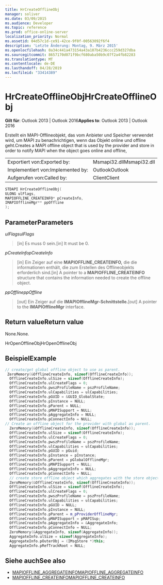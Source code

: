```yaml
---
title: HrCreateOfflineObj
manager: soliver
ms.date: 03/09/2015
ms.audience: Developer
ms.topic: reference
ms.prod: office-online-server
localization_priority: Normal
ms.assetid: 04d57c1d-ce91-42ce-9f0f-00563092f6f4
description: 'Letzte Änderung: Montag, 9. März 2015'
ms.openlocfilehash: 0a34c441a473154a43a107b4236ccc259d327dba
ms.sourcegitcommit: 8657170d071f9bcf680aba50b9c07f2a4fb82283
ms.translationtype: MT
ms.contentlocale: de-DE
ms.lasthandoff: 04/28/2019
ms.locfileid: "33414389"
---
```

# <a name="hrcreateofflineobj"></a><span data-ttu-id="a0120-103">HrCreateOfflineObj</span><span class="sxs-lookup"><span data-stu-id="a0120-103">HrCreateOfflineObj</span></span>

<span data-ttu-id="a0120-104">**Gilt für**: Outlook 2013 | Outlook 2016</span><span class="sxs-lookup"><span data-stu-id="a0120-104">**Applies to**: Outlook 2013 | Outlook 2016</span></span> 
  
 <span data-ttu-id="a0120-105">Erstellt ein MAPI-Offlineobjekt, das vom Anbieter und Speicher verwendet wird, um MAPI zu benachrichtigen, wenn das Objekt online und offline geht.</span><span class="sxs-lookup"><span data-stu-id="a0120-105">Creates a MAPI offline object that is used by the provider and store in order to notify MAPI when the object goes online and offline,</span></span> 
  
|||
|:-----|:-----|
|<span data-ttu-id="a0120-106">Exportiert von:</span><span class="sxs-lookup"><span data-stu-id="a0120-106">Exported by:</span></span>  <br/> |<span data-ttu-id="a0120-107">Msmapi32.dll</span><span class="sxs-lookup"><span data-stu-id="a0120-107">Msmapi32.dll</span></span>  <br/> |
|<span data-ttu-id="a0120-108">Implementiert von:</span><span class="sxs-lookup"><span data-stu-id="a0120-108">Implemented by:</span></span>  <br/> |<span data-ttu-id="a0120-109">Outlook</span><span class="sxs-lookup"><span data-stu-id="a0120-109">Outlook</span></span>  <br/> |
|<span data-ttu-id="a0120-110">Aufgerufen von:</span><span class="sxs-lookup"><span data-stu-id="a0120-110">Called by:</span></span>  <br/> |<span data-ttu-id="a0120-111">Client</span><span class="sxs-lookup"><span data-stu-id="a0120-111">Client</span></span>  <br/> |
   
```cpp
STDAPI HrCreateOfflineObj(
ULONG ulFlags,
MAPIOFFLINE_CREATEINFO* pCreateInfo,
IMAPIOfflineMgr** ppOffline
);
```

## <a name="parameters"></a><span data-ttu-id="a0120-112">Parameter</span><span class="sxs-lookup"><span data-stu-id="a0120-112">Parameters</span></span>

<span data-ttu-id="a0120-113">_ulFlags_</span><span class="sxs-lookup"><span data-stu-id="a0120-113">_ulFlags_</span></span>
  
> <span data-ttu-id="a0120-114">[in] Es muss 0 sein.</span><span class="sxs-lookup"><span data-stu-id="a0120-114">[in] It must be 0.</span></span>
    
<span data-ttu-id="a0120-115">_pCreateInfo_</span><span class="sxs-lookup"><span data-stu-id="a0120-115">_pCreateInfo_</span></span>
  
> <span data-ttu-id="a0120-116">[in] Ein Zeiger auf eine **MAPIOFFLINE_CREATEINFO,** die die informationen enthält, die zum Erstellen des Offlineobjekts erforderlich sind.</span><span class="sxs-lookup"><span data-stu-id="a0120-116">[in] A pointer to a **MAPIOFFLINE_CREATEINFO** structure that contains the information needed to create the offline object.</span></span> 
    
<span data-ttu-id="a0120-117">_ppOffline_</span><span class="sxs-lookup"><span data-stu-id="a0120-117">_ppOffline_</span></span>
  
> <span data-ttu-id="a0120-118">[out] Ein Zeiger auf die **IMAPIOfflineMgr-Schnittstelle.**</span><span class="sxs-lookup"><span data-stu-id="a0120-118">[out] A pointer to the **IMAPIOfflineMgr** interface.</span></span> 
    
## <a name="return-value"></a><span data-ttu-id="a0120-119">Return value</span><span class="sxs-lookup"><span data-stu-id="a0120-119">Return value</span></span>

<span data-ttu-id="a0120-120">None.</span><span class="sxs-lookup"><span data-stu-id="a0120-120">None.</span></span>
  
<span data-ttu-id="a0120-121">HrOpenOfflineObj</span><span class="sxs-lookup"><span data-stu-id="a0120-121">HrOpenOfflineObj</span></span>
  
## <a name="example"></a><span data-ttu-id="a0120-122">Beispiel</span><span class="sxs-lookup"><span data-stu-id="a0120-122">Example</span></span>

```cpp
// create/get global offline object to use as parent.
 ZeroMemory(&OfflineCreateInfo, sizeof(OfflineCreateInfo));
  OfflineCreateInfo.ulSize = sizeof(OfflineCreateInfo);
  OfflineCreateInfo.ulCreateFlags = 0;
  OfflineCreateInfo.pwszProfileName = pszProfileName;
  OfflineCreateInfo.ulCapabilities = ulCapabilities;
  OfflineCreateInfo.pGUID = &GUID_GlobalState;
  OfflineCreateInfo.pInstance = NULL;
  OfflineCreateInfo.pParent = NULL;
  OfflineCreateInfo.pMAPISupport = NULL;
  OfflineCreateInfo.pAggregateInfo = NULL;
  OfflineCreateInfo.pConnectInfo = NULL;
// Create an offline object for the provider with global as parent.
  ZeroMemory(&OfflineCreateInfo, sizeof(OfflineCreateInfo));
  OfflineCreateInfo.ulSize = sizeof(OfflineCreateInfo);
  OfflineCreateInfo.ulCreateFlags = 0;
  OfflineCreateInfo.pwszProfileName = pszProfileName;
  OfflineCreateInfo.ulCapabilities = ulCapabilities;
  OfflineCreateInfo.pGUID = pGuid;
  OfflineCreateInfo.pInstance = pInstance;
  OfflineCreateInfo.pParent = pGlobalOfflineMgr;
  OfflineCreateInfo.pMAPISupport = NULL;
  OfflineCreateInfo.pAggregateInfo = NULL;
  OfflineCreateInfo.pConnectInfo = NULL;
  // create store offline object which aggregates with the store object and has provider offline object as parent.
  ZeroMemory(&OfflineCreateInfo, sizeof(OfflineCreateInfo));
  OfflineCreateInfo.ulSize = sizeof(OfflineCreateInfo);
  OfflineCreateInfo.ulCreateFlags = 0;
  OfflineCreateInfo.pwszProfileName = pszProfileName;
  OfflineCreateInfo.ulCapabilities = ulCapabilities;
  OfflineCreateInfo.pGUID = NULL;
  OfflineCreateInfo.pInstance = NULL;
  OfflineCreateInfo.pParent = m_pProviderOfflineMgr;
  OfflineCreateInfo.pMAPISupport = pMAPISup;
  OfflineCreateInfo.pAggregateInfo = &AggregateInfo;
  OfflineCreateInfo.pConnectInfo = NULL;
  ZeroMemory(&AggregateInfo, sizeof(AggregateInfo));
  AggregateInfo.ulSize = sizeof(AggregateInfo);
  AggregateInfo.pOuterObj = (IMsgStore *)this;
  AggregateInfo.pRefTrackRoot = NULL;

```

## <a name="see-also"></a><span data-ttu-id="a0120-123">Siehe auch</span><span class="sxs-lookup"><span data-stu-id="a0120-123">See also</span></span>

- [<span data-ttu-id="a0120-124">MAPIOFFLINE_AGGREGATEINFO</span><span class="sxs-lookup"><span data-stu-id="a0120-124">MAPIOFFLINE_AGGREGATEINFO</span></span>](mapioffline_aggregateinfo.md)
- [<span data-ttu-id="a0120-125">MAPIOFFLINE_CREATEINFO</span><span class="sxs-lookup"><span data-stu-id="a0120-125">MAPIOFFLINE_CREATEINFO</span></span>](mapioffline_createinfo.md)

